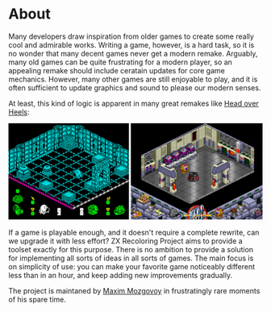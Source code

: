 # About

Many developers draw inspiration from older games to create some really cool and admirable works. Writing a game, however, is a hard task, so it is no wonder that many decent games never get a modern remake. Arguably, many old games can be quite frustrating for a modern player, so an appealing remake should include ceratain updates for core game mechanics. However, many other games are still enjoyable to play, and it is often sufficient to update graphics and sound to please our modern senses.

At least, this kind of logic is apparent in many great remakes like [Head over Heels](https://store.steampowered.com/app/1134050/Head_Over_Heels/):

![](images/head_over_heels_spec_remake.png)

If a game is playable enough, and it doesn't require a complete rewrite, can we upgrade it with less effort? ZX Recoloring Project aims to provide a toolset exactly for this purpose. There is no ambition to provide a solution for implementing all sorts of ideas in all sorts of games. The main focus is on simplicity of use: you can make your favorite game noticeably different less than in an hour, and keep adding new improvements gradually.

The project is maintaned by [Maxim Mozgovoy](mailto:mozgovoy@u-aizu.ac.jp) in frustratingly rare moments of his spare time.
